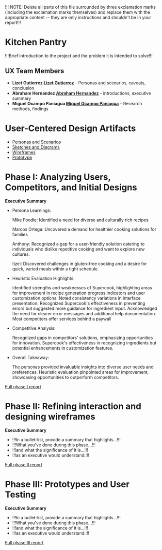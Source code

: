!!! NOTE: Delete all parts of this file surrounded by three exclamation marks (including the exclamation marks themselves) and replace them with the appropriate content -- they are only instructions and shouldn't be in your report!!!

# Kitchen Pantry

!!!Brief introduction to the project and the problem it is intended to solve!!!

## UX Team Members

* **Lizet Gutierrez [Lizet Gutierrez](https://github.com/lizetg)** - Personas and scenarios, caveats, conclusion
* **Abraham Hernandez [Abraham Hernandez](https://github.com/AbramHernandez)** - introductions, executive summary
* **Miguel Ocampo Paniagua [Miguel Ocampo Paniagua](https://github.com/Miguel9088)** - Research methods, findings

# User-Centered Design Artifacts
 
* [Personas and Scenarios](personas/)
* [Sketches and Diagrams](sketches/)
* [Wireframes](wireframes/)
* [Prototype](https://www.youtube.com/watch?v=Z1lJIoeKL8o)

# Phase I: Analyzing Users, Competitors, and Initial Designs

**Executive Summary**

* Persona Learnings:

  Mike Foodie: Identified a need for diverse and culturally rich recipes

  Marcos Ortega: Uncovered a demand for healthier cooking solutions for families

  Anthony: Recognized a gap for a user-friendly solution catering to individuals who dislike repetitive cooking and want to explore new cultures.

  Itzel: Discovered challenges in gluten-free cooking and a desire for quick, varied meals within a tight schedule.

* Heuristic Evaluation Highlights:

  Identified strengths and weaknesses of Supercook, highlighting areas for improvement in recipe generation progress indicators and user customization options.
  Noted consistency variations in interface presentation.
  Recognized Supercook's effectiveness in preventing errors but suggested more guidance for ingredient input.
  Acknowledged the need for clearer error messages and additional help documentation.
  Most competitors offer services behind a paywall

* Competitive Analysis:

  Recognized gaps in competitors' solutions, emphasizing opportunities for innovation.
  Supercook's effectiveness in recognizing ingredients but potential enhancements in customization features.

* Overall Takeaway:
  
  The personas provided invaluable insights into diverse user needs and preferences.
  Heuristic evaluation pinpointed areas for improvement, showcasing opportunities to outperform competitors. 

[Full phase I report](phaseI/)

# Phase II: Refining interaction and designing wireframes

**Executive Summary**

* !!!In a bullet-list, provide a summary that highlights...!!!
* !!!What you've done during this phase...!!!
* !!!and what the significance of it is...!!!
* !!!as an executive would understand.!!!

[Full phase II report](phaseII/)

# Phase III: Prototypes and User Testing

**Executive Summary**

* !!!In a bullet-list, provide a summary that highlights...!!!
* !!!What you've done during this phase...!!!
* !!!and what the significance of it is...!!!
* !!!as an executive would understand.!!!

[Full phase III report](phaseIII/)
